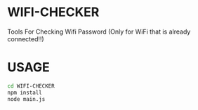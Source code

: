 # WIFI-CHECKER
Tools For Checking Wifi Password (Only for WiFi that is already connected!!)

# USAGE
```bash
cd WIFI-CHECKER
npm install
node main.js
```
